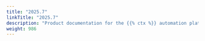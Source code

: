 ```yaml
---
title: "2025.7"
linkTitle: "2025.7"
description: "Product documentation for the {{% ctx %}} automation platform, including guides, tutorials and reference documentation."
weight: 986
---
```

